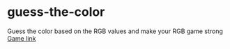 # guess-the-color
Guess the color based on the RGB values and make your RGB game strong
[Game link](https://yogi-99.github.io/the-rgb-game/colorGame.html)
